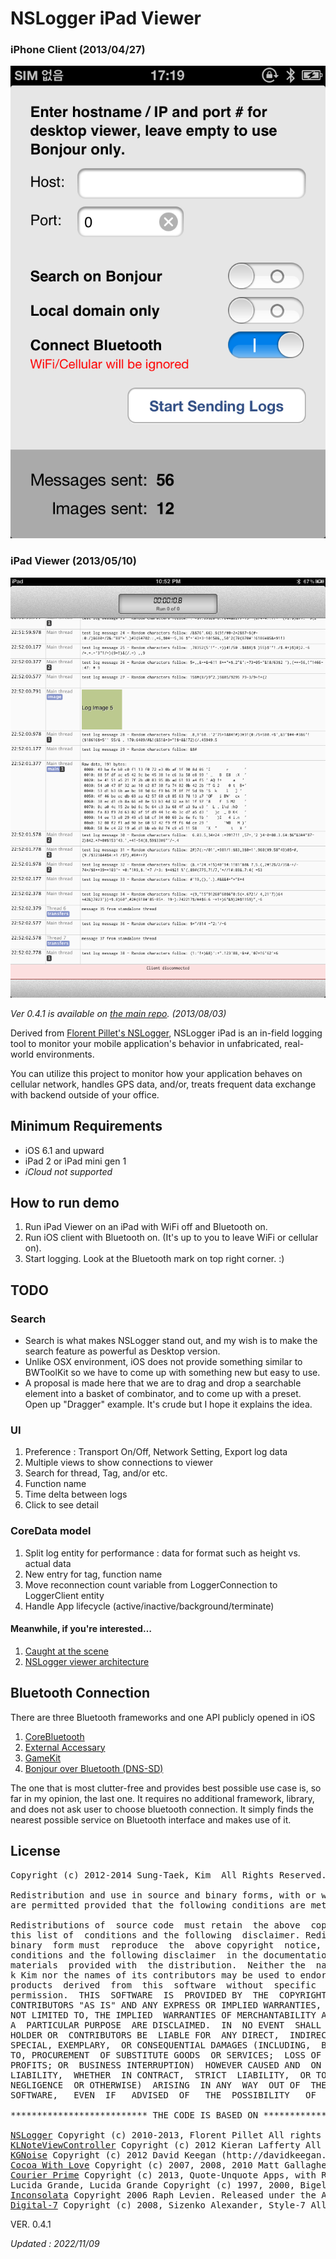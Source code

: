 # NSLogger iPad Viewer  

### iPhone Client (2013/04/27)  
![](https://github.com/stkim1/NSLogger-iPad-Viewer/blob/master/ScreenShots/iphone_13_04_27.png?raw=true)  

### iPad Viewer (2013/05/10)  
![](https://github.com/stkim1/NSLogger-iPad-Viewer/blob/master/ScreenShots/ipad_13_05_09.png?raw=true)  

_Ver 0.4.1 is available on [the main repo](https://github.com/fpillet/NSLogger). (2013/08/03)_  

Derived from [Florent Pillet's NSLogger](https://github.com/fpillet/NSLogger), NSLogger iPad is an in-field logging tool to monitor your mobile application's behavior in unfabricated, real-world environments.  

You can utilize this project to monitor how your application behaves on cellular network, handles GPS data, and/or, treats frequent data exchange with backend outside of your office.  


## Minimum Requirements  
- iOS 6.1 and upward  
- iPad 2 or iPad mini gen 1  
- _iCloud not supported_  


## How to run demo  
1. Run iPad Viewer on an iPad with WiFi off and Bluetooth on.  
2. Run iOS client with Bluetooth on. (It's up to you to leave WiFi or cellular on).  
3. Start logging. Look at the Bluetooth mark on top right corner. :)  

## TODO  
### Search  
- Search is what makes NSLogger stand out, and my wish is to make the search feature as powerful as Desktop version.  
- Unlike OSX environment, iOS does not provide something similar to BWToolKit so we have to come up with something new but easy to use.  
- A proposal is made here that we are to drag and drop a searchable element into a basket of combinator, and to come up with a preset. Open up "Dragger" example. It's crude but I hope it explains the idea.  

### UI  
1. Preference : Transport On/Off, Network Setting, Export log data  
2. Multiple views to show connections to viewer  
3. Search for thread, Tag, and/or etc.  
4. Function name  
5. Time delta between logs  
6. Click to see detail  


### CoreData model  
1. Split log entity for performance : data for format such as height vs. actual data  
2. New entry for tag, function name  
3. Move reconnection count variable from LoggerConnection to LoggerClient entity  
4. Handle App lifecycle (active/inactive/background/terminate)  


#### Meanwhile, if you're interested…  
1. [Caught at the scene
](http://blog.colorfulglue.com/2012/12/caught-at-the-scene/)  
2. [NSLogger viewer architecture](http://blog.colorfulglue.com/2013/02/nslogger-viewer-architecture/)  

## Bluetooth Connection  
There are three Bluetooth frameworks and one API publicly opened in iOS  
1. [CoreBluetooth](http://developer.apple.com/library/ios/#documentation/CoreBluetooth/Reference/CoreBluetooth_Framework/_index.html)  
2. [External Accessary](http://developer.apple.com/library/ios/#documentation/ExternalAccessory/Reference/ExternalAccessoryFrameworkReference/_index.ht]ml)  
3. [GameKit](http://developer.apple.com/library/ios/#documentation/GameKit/Reference/GameKit_Collection/_index.html)  
4. [Bonjour over Bluetooth (DNS-SD)](http://developer.apple.com/library/ios/#qa/qa1753/_index.html#//apple_ref/doc/uid/DTS40011315)  

The one that is most clutter-free and provides best possible use case is, so far in my opinion, the last one. It requires no additional framework, library, and does not ask user to choose bluetooth connection. It simply finds the nearest possible service on Bluetooth interface and makes use of it.  

## License  
<pre>
Copyright (c) 2012-2014 Sung-Taek, Kim <stkim1@colorfulglue.com> All Rights Reserved.

Redistribution and use in source and binary forms, with or without modification,
are permitted provided that the following conditions are met:

Redistributions of  source code  must retain  the above  copyright notice,
this list of  conditions and the following  disclaimer. Redistributions in
binary  form must  reproduce  the  above copyright  notice,  this list  of
conditions and the following disclaimer  in the documentation and/or other
materials  provided with  the distribution.  Neither the  name of Sung-Tae
k Kim nor the names of its contributors may be used to endorse or promote
products  derived  from  this  software  without  specific  prior  written
permission.  THIS  SOFTWARE  IS  PROVIDED BY  THE  COPYRIGHT  HOLDERS  AND
CONTRIBUTORS "AS IS" AND ANY EXPRESS OR IMPLIED WARRANTIES, INCLUDING, BUT
NOT LIMITED TO, THE IMPLIED  WARRANTIES OF MERCHANTABILITY AND FITNESS FOR
A  PARTICULAR PURPOSE  ARE DISCLAIMED.  IN  NO EVENT  SHALL THE  COPYRIGHT
HOLDER OR  CONTRIBUTORS BE  LIABLE FOR  ANY DIRECT,  INDIRECT, INCIDENTAL,
SPECIAL, EXEMPLARY,  OR CONSEQUENTIAL DAMAGES (INCLUDING,  BUT NOT LIMITED
TO, PROCUREMENT  OF SUBSTITUTE GOODS  OR SERVICES;  LOSS OF USE,  DATA, OR
PROFITS; OR  BUSINESS INTERRUPTION)  HOWEVER CAUSED AND  ON ANY  THEORY OF
LIABILITY,  WHETHER  IN CONTRACT,  STRICT  LIABILITY,  OR TORT  (INCLUDING
NEGLIGENCE  OR OTHERWISE)  ARISING  IN ANY  WAY  OUT OF  THE  USE OF  THIS
SOFTWARE,   EVEN  IF   ADVISED  OF   THE  POSSIBILITY   OF  SUCH   DAMAGE.

************************** THE CODE IS BASED ON ******************************

<a href="https://github.com/fpillet/NSLogger">NSLogger</a> Copyright (c) 2010-2013, Florent Pillet All rights reserved. 
<a href="https://github.com/KieranLafferty/KLNoteViewController">KLNoteViewController</a> Copyright (c) 2012 Kieran Lafferty All rights reserved. 
<a href="https://github.com/kgn/KGNoise">KGNoise</a> Copyright (c) 2012 David Keegan (http://davidkeegan.com) All rights reserved
<a href="http://www.cocoawithlove.com/">Cocoa With Love</a> Copyright (c) 2007, 2008, 2010 Matt Gallagher. All rights reserved 
<a href="http://johnaugust.com/2013/introducing-courier-prime">Courier Prime</a> Copyright (c) 2013, Quote-Unquote Apps, with Reserved Font Name Courier Prime.
Lucida Grande, Lucida Grande Copyright (c) 1997, 2000, Bigelow & Holmes Inc. U.S. Pat. Des. 289,420. All rights reserved.
<a href="http://www.levien.com/type/myfonts/inconsolata.html">Inconsolata</a> Copyright 2006 Raph Levien. Released under the Apache 2 license.
<a href="http://www.styleseven.com">Digital-7</a> Copyright (c) 2008, Sizenko Alexander, Style-7 All rights reserved.</pre>

VER. 0.4.1  

_Updated : 2022/11/09_
